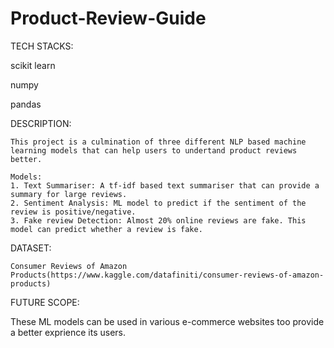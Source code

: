 # Product-Review-Guide


TECH STACKS:

  scikit learn
  
  numpy
  
  pandas
  
  
  
DESCRIPTION:

    This project is a culmination of three different NLP based machine learning models that can help users to undertand product reviews better.
    
    Models:
    1. Text Summariser: A tf-idf based text summariser that can provide a summary for large reviews.
    2. Sentiment Analysis: ML model to predict if the sentiment of the review is positive/negative.
    3. Fake review Detection: Almost 20% online reviews are fake. This model can predict whether a review is fake.


DATASET:

    Consumer Reviews of Amazon Products(https://www.kaggle.com/datafiniti/consumer-reviews-of-amazon-products)
 
 
FUTURE SCOPE:

   These ML models can be used in various e-commerce websites too provide a better exprience its users.
